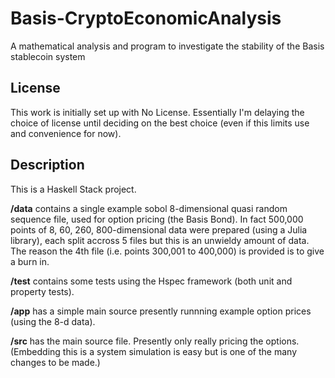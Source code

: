 # Basis-CryptoEconomicAnalysis
A mathematical analysis and program to investigate the stability of the Basis stablecoin system


## License
This work is initially set up with No License. Essentially I'm delaying the choice of license until deciding on the best choice (even if this limits use and convenience for now).

## Description
This is a Haskell Stack project.

**/data** contains a single example sobol 8-dimensional quasi random sequence file, used for option pricing (the Basis Bond). In fact 500,000 points of 8, 60, 260, 800-dimensional data were prepared (using a Julia library), each split accross 5 files but this is an unwieldy amount of data. The reason the 4th file (i.e. points 300,001 to 400,000) is provided is to give a burn in.

**/test** contains some tests using the Hspec framework (both unit and property tests).

**/app** has a simple main source presently runnning example option prices (using the 8-d data).

**/src** has the main source file. Presently only really pricing the options. (Embedding this is a system simulation is easy but is one of the many changes to be made.)



